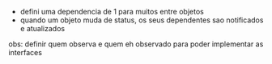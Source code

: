 * defini uma dependencia de 1 para muitos entre objetos
* quando um objeto muda de status, os seus dependentes sao notificados e atualizados


obs: definir quem observa e quem eh observado para poder implementar as interfaces